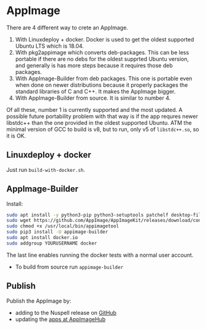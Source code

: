 # AppImage

There are 4 different way to crete an AppImage.

1. With Linuxdeploy + docker. Docker is used to get the oldest supported Ubuntu
   LTS which is 18.04.
2. With pkg2appimage which converts deb-packages. This can be less portable if
   there are no debs for the oldest supprted Ubuntu version, and generally is
   has more steps because it requires those deb packages.
3. With AppImage-Builder from deb packages. This one is portable even when done
   on newer distributions because it properly packages the standard libraries of
   C and C++. It makes the AppImage bigger.
4. With AppImage-Builder from source. It is similar to number 4.

Of all these, number 1 is currently supported and the most updated. A possible
future portability problem with that way is if the app requres newer libstdc++
than the one provided in the oldest supported Ubuntu. ATM the
minimal version of GCC to build is v8, but to run, only v5 of `libstdc++.so`, so
it is OK.

## Linuxdeploy + docker

Just run `build-with-docker.sh`.

## AppImage-Builder

Install:

```sh
sudo apt install -y python3-pip python3-setuptools patchelf desktop-file-utils libgdk-pixbuf2.0-dev
sudo wget https://github.com/AppImage/AppImageKit/releases/download/continuous/appimagetool-x86_64.AppImage -O /usr/local/bin/appimagetool
sudo chmod +x /usr/local/bin/appimagetool
sudo pip3 install -U appimage-builder
sudo apt install docker.io
sudo addgroup YOURUSERNAME docker
```

The last line enables running the docker tests with a normal user account.


- To build from source run `appimage-builder`

## Publish

Publish the AppImage by:
- adding to the Nuspell release on [GitHub](https://github.com/nuspell/nuspell/releases)
- updating the [apps at AppImageHub](https://github.com/AppImage/appimage.github.io/tree/master/apps)
